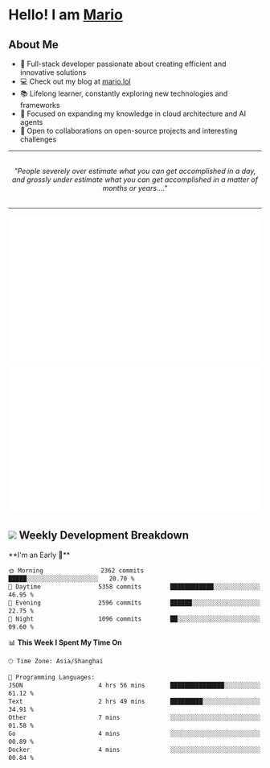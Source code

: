 <h1>Hello! I am <a href="https://github.com/mario1in">Mario</a></h1>

## About Me

- 🔭 Full-stack developer passionate about creating efficient and innovative solutions
- 💻 Check out my blog at [mario.lol](https://mario.lol)
- 📚 Lifelong learner, constantly exploring new technologies and frameworks
- 🌱 Focused on expanding my knowledge in cloud architecture and AI agents
- 🤝 Open to collaborations on open-source projects and interesting challenges

<hr/>
<br/>
<div align="center">
<i>"People severely over estimate what you can get accomplished in a day, and grossly under estimate what you can get accomplished in a matter of months or years...." </i>
</div>
<br/>
<hr/>

![overview](https://raw.githubusercontent.com/mario1in/mario1in/stats-output/generated/overview.svg)
![languages](https://raw.githubusercontent.com/mario1in/mario1in/stats-output/generated/languages.svg)

<h2 align="left">
  <a href="#"><img src="https://emojis.slackmojis.com/emojis/images/1643514062/184/nyancat_big.gif?1643514062" height="30"></a> Weekly Development Breakdown
</h2>
<!--START_SECTION:waka-->
**I'm an Early 🐤** 

```text
🌞 Morning                2362 commits        █████░░░░░░░░░░░░░░░░░░░░   20.70 % 
🌆 Daytime                5358 commits        ████████████░░░░░░░░░░░░░   46.95 % 
🌃 Evening                2596 commits        ██████░░░░░░░░░░░░░░░░░░░   22.75 % 
🌙 Night                  1096 commits        ██░░░░░░░░░░░░░░░░░░░░░░░   09.60 % 
```


📊 **This Week I Spent My Time On** 

```text
🕑︎ Time Zone: Asia/Shanghai

💬 Programming Languages: 
JSON                     4 hrs 56 mins       ███████████████░░░░░░░░░░   61.12 % 
Text                     2 hrs 49 mins       █████████░░░░░░░░░░░░░░░░   34.91 % 
Other                    7 mins              ░░░░░░░░░░░░░░░░░░░░░░░░░   01.58 % 
Go                       4 mins              ░░░░░░░░░░░░░░░░░░░░░░░░░   00.89 % 
Docker                   4 mins              ░░░░░░░░░░░░░░░░░░░░░░░░░   00.84 % 
```


<!--END_SECTION:waka-->

